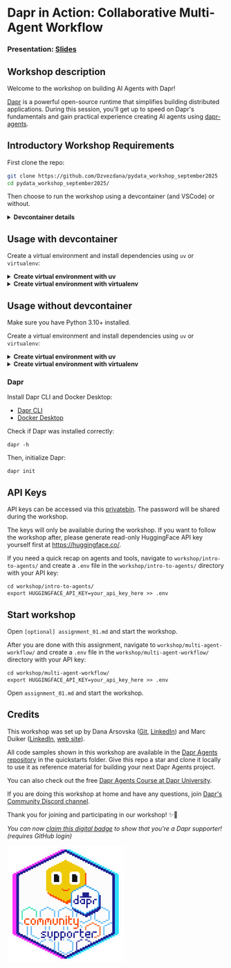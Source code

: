 # Dapr in Action: Collaborative Multi-Agent Workflow

### Presentation: [Slides](./workshop/dapr_pydata_2025.pdf)

## Workshop description

Welcome to the workshop on building AI Agents with Dapr!

[Dapr](https://github.com/dapr/dapr) is a powerful open-source runtime that simplifies building distributed applications. During this session, you'll get up to speed on Dapr's fundamentals and gain practical experience creating AI agents using [dapr-agents](https://github.com/dapr/dapr-agents).

## Introductory Workshop Requirements

First clone the repo:

```bash
git clone https://github.com/Dzvezdana/pydata_workshop_september2025
cd pydata_workshop_september2025/
```

Then choose to run the workshop using a devcontainer (and VSCode) or without.

<details>
  <summary>
  <b>Devcontainer details</b>
  </summary>

The devcontainer has the following pre-installed:
- Python 3.12
- uv
- Dapr CLI (and initialized)

To use the devcontainer you require:
- [VSCode](https://code.visualstudio.com/)
- [Remote-Containers extension](https://marketplace.visualstudio.com/items?itemName=ms-vscode-remote.remote-containers)
- [Docker Desktop](https://www.docker.com/products/docker-desktop/)

Open the folder in VSCode and reopen it in a container when prompted. If you are not prompted, use the command palette (Ctrl+Shift+P) and select "Remote-Containers: Reopen in Container".
</details>

## Usage with devcontainer

Create a virtual environment and install dependencies using `uv` or `virtualenv`:

<details>
    <summary>
    <b>Create virtual environment with uv</b>
    </summary>

1. Create the environment (if it already exists, it will be reused):

    ```
    uv venv --allow-existing
    ```

2. Activate the environment:

    ```
    source .venv/bin/activate
    ```

3. Install dependencies:

    ```
    uv sync --active
    ```

</details>

<details>
  <summary>
  <b>Create virtual environment with virtualenv</b>
  </summary>
  Create and activate the virtual environment:

1. Create the virtual environment:

    ```
    python3 -m venv .venv
    ```

2. Activate the virtual environment (command might differ per OS):
    ```
    source .venv/bin/activate
    ```

3. Install dependencies:

    ```
    pip install -r requirements.txt
    ```

</details>

## Usage without devcontainer

Make sure you have Python 3.10+ installed.

Create a virtual environment and install dependencies using `uv` or `virtualenv`:

<details>
    <summary>
    <b>Create virtual environment with uv</b>
    </summary>

1. Create the environment (if it already exists, it will be reused):

    ```
    uv venv --allow-existing
    ```

2. Activate the environment:

    ```
    source .venv/bin/activate
    ```

3. Install dependencies:

    ```
    uv sync --active
    ```

</details>

<details>
  <summary>
  <b>Create virtual environment with virtualenv</b>
  </summary>
  Create and activate the virtual environment:

1. Create the virtual environment:

    ```
    python3 -m venv .venv
    ```

2. Activate the virtual environment (command might differ per OS):
    ```
    source .venv/bin/activate
    ```

3. Install dependencies:

    ```
    pip install -r requirements.txt
    ```

</details>

### Dapr

Install Dapr CLI and Docker Desktop:

* [Dapr CLI](https://docs.dapr.io/getting-started/install-dapr-cli/)
* [Docker Desktop](https://docs.docker.com/desktop/)

Check if Dapr was installed correctly:

```
dapr -h
```

Then, initialize Dapr:

```
dapr init
```

## API Keys

API keys can be accessed via this [privatebin](https://privatebin.net/?e6d4e8e7efc6d902#5EvJn3xXQ7m2ZX1YoMHgGhT9BoUL3AjYUs8ubjMMsQ6h). The password will be shared during the workshop.

The keys will only be available during the workshop. If you want to follow the workshop after, please generate read-only HuggingFace API key yourself first at https://huggingface.co/.

If you need a quick recap on agents and tools, navigate to `workshop/intro-to-agents/` and create a `.env` file in the `workshop/intro-to-agents/` directory with your API key:

```env
cd workshop/intro-to-agents/
export HUGGINGFACE_API_KEY=your_api_key_here >> .env
```

## Start workshop

Open `[optional] assignment_01.md` and start the workshop.

After you are done with this assignment, navigate to `workshop/multi-agent-workflow/` and create a `.env` file in the `workshop/multi-agent-workflow/` directory with your API key:

```env
cd workshop/multi-agent-workflow/
export HUGGINGFACE_API_KEY=your_api_key_here >> .env
```

Open `assignment_01.md` and start the workshop.

## Credits

This workshop was set up by Dana Arsovska ([Git](https://github.com/Dzvezdana), [LinkedIn](https://www.linkedin.com/in/dana-arsovska/)) and Marc Duiker ([LinkedIn](https://www.linkedin.com/in/mduiker/), [web site](https://marcduiker.dev/)).

All code samples shown in this workshop are available in the [Dapr Agents repository](https://github.com/dapr/dapr-agents/tree/main) in the quickstarts folder. Give this repo a star and clone it locally to use it as reference material for building your next Dapr Agents project.

You can also check out the free [Dapr Agents Course at Dapr University](https://www.diagrid.io/dapr-university).

If you are doing this workshop at home and have any questions, join [Dapr's Community Discord channel](https://dapr.io/community/).

Thank you for joining and participating in our workshop! ✨🎉

_You can now [claim this digital badge](https://bit.ly/dapr-supporter) to show that you're a Dapr supporter! (requires GitHub login)_

![Dapr community supporter badge](dapr-community-supporter-badge.gif)

